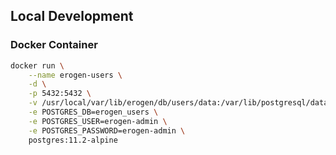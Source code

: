 ## Local Development

### Docker Container

```sh
docker run \
    --name erogen-users \
    -d \
    -p 5432:5432 \
    -v /usr/local/var/lib/erogen/db/users/data:/var/lib/postgresql/data \
    -e POSTGRES_DB=erogen_users \
    -e POSTGRES_USER=erogen-admin \
    -e POSTGRES_PASSWORD=erogen-admin \
    postgres:11.2-alpine
```
